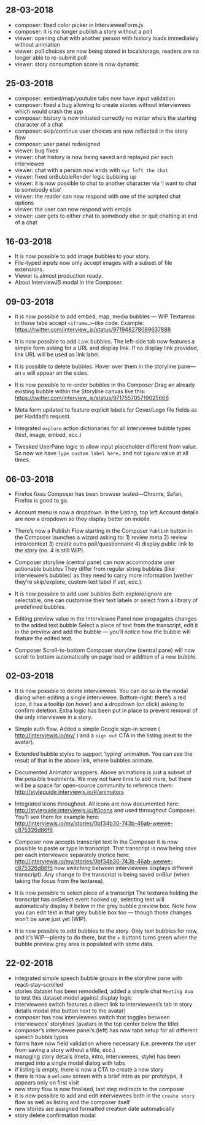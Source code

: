 ## 28-03-2018

* composer: fixed color picker in IntervieweeForm.js
* composer: it is no longer publish a story without a poll
* viewer: opening chat with another person with history loads immediately without animation
* viewer: poll choices are now being stored in localstorage, readers are no longer able to re-submit poll
* viewer: story consumption score is now dynamic

## 25-03-2018

* composer: embed/map/youtube tabs now have input validation
* composer: fixed a bug allowing to create stories without interviewees which would crash the app
* composer: history is now initiated correctly no matter who’s the starting character of a chat
* composer: skip/continue user choices are now reflected in the story flow
* composer: user panel redesigned
* viewer: bug fixes
* viewer: chat history is now being saved and replayed per each interviewee
* viewer: chat with a person now ends with `xyz left the chat`
* viewer: fixed onBubbleRender logic bubbling up
* viewer: it is now possible to chat to another character via ‘i want to chat to somebody else'
* viewer: the reader can now respond with one of the scripted chat options
* viewer: the user can now respond with emojis
* viewer: user gets to either chat to somebody else or quit chatting at end of a chat

## 16-03-2018

* It is now possible to add image bubbles to your story.
* File-typed inputs now only accept images with a subset of file extensions.
* Viewer is almost production ready.
* About InterviewJS modal in the Composer.

## 09-03-2018

* It is now possible to add embed, map, media bubbles — WIP
  Textareas in those tabs accept `<iframe…>`-like code. Example: https://twitter.com/interview_js/status/971948278089637888

* It is now possible to add `link` bubbles.
  The left-side tab now features a simple form asking for a URL and display link. If no display link provided, link URL will be used as link label.

* It is possible to delete bubbles.
  Hover over them in the storyline pane—an `x` will appear on the sides.

* It is now possible to re-order bubbles in the Composer
  Drag an already existing bubble within the Storyline canvas like this: https://twitter.com/interview_js/status/971755705719025666

* Meta form updated to feature explicit labels for Cover/Logo file fields as per Haddad’s request.

* Integrated `explore` action dictionaries for all interviewee bubble types (text, image, embed, ecc.)

* Tweaked UserPane logic to allow input placeholder different from value.
  So now we have `Type custom label here…` and not `Ignore` value at all times.

## 06-03-2018

* Firefox fixes
  Composer has been browser tested—Chrome, Safari, Firefox is good to go.

* Account menu is now a dropdown.
  In the Listing, top left Account details are now a dropdown so they display better on mobile.

* There’s now a Publish Flow starting in the Composer
  `Publish` button in the Composer launches a wizard asking to: 1) review meta 2) review intro/context 3) create outro poll/questionnaire 4) display public link to the story (no. 4 is still WIP).

* Composer storyline (central pane) can now accommodate user actionable bubbles
  They differ from regular string bubbles (like interviewee’s bubbles) as they need to carry more information (wether they’re skip/explore, custom text label if set, ecc.).

* It is now possible to add user bubbles
  Both explore/ignore are selectable, one can customise their text labels or select from a library of predefined bubbles.

* Editing preview value in the Interviewee Panel now propagates changes to the added text bubble
  Select a piece of text from the transcript, edit it in the preview and add the bubble — you’ll notice how the bubble will feature the edited text.

* Composer Scroll-to-bottom
  Composer storyline (central pane) will now scroll to bottom automatically on page load or addition of a new bubble.

## 02-03-2018

* It is now possible to delete interviewees.
  You can do so in the modal dialog when editing a single interviewee. Bottom-right: there’s a red icon, it has a tooltip (on hover) and a dropdown (on click) asking to confirm deletion. Extra logic has been put in place to prevent removal of the only interviewee in a story.

* Simple auth flow.
  Added a simple Google sign-in screen ( http://interviewjs.io/my/ ) and a `sign out` CTA in the listing (next to the avatar).

* Extended bubble styles to support 'typing’ animation.
  You can see the result of that in the above link, where bubbles animate.

* Documented Animator wrappers.
  Above animations is just a subset of the possible treatments. We may not have time to add more, but there will be a space for open-source community to reference them: http://styleguide.interviewjs.io/#/animators

* Integrated icons throughout.
  All icons are now documented here: http://styleguide.interviewjs.io/#/icons and used throughout Composer. You’ll see them for example here: http://interviewjs.io/my/stories/0bf34b30-743b-46ab-weewe-c875326d86f6

* Composer now accepts transcript text
  In the Composer it is now possible to paste or type in transcript. That transcript is now being save per each interviewee separately (notice here: http://interviewjs.io/my/stories/0bf34b30-743b-46ab-weewe-c875326d86f6 how switching between interviewees displays different transcript). Any change to the transcript is being saved onBlur (when taking the focus from the textarea).

* It is now possible to select piece of a transcript
  The textarea holding the transcript has onSelect event hooked up, selecting text will automatically display it below in the grey bubble preview box. Note how you can edit text in that grey bubble box too — though those changes won’t be save just yet (WIP).

* It is now possible to add bubbles to the story.
  Only text bubbles for now, and it’s WIP—plenty to do there, but the + buttons turns green when the bubble preview grey area is populated with some data.

## 22-02-2018

* integrated simple speech bubble groups in the storyline pane with react-stay-scrolled
* stories dataset has been remodelled, added a simple chat `Meeting Ava` to test this dataset model against display logic
* interviewees switch features a direct link to interviewees’s tab in story details modal (the button next to the avatar)
* composer has now interviewees switch that toggles between interviewees’ storylines (avatars in the top center below the title)
* composer’s interviewee panel’s (left) has now tabs setup for all different speech bubble types
* forms have now field validation where necessary (i.e. prevents the user from saving a story without a title, ecc.)
* managing story details (meta, intro, interviewees, style) has been merged into a single modal dialog with tabs
* if listing is empty, there is now a CTA to create a new story
* there is now a `welcome` screen with a brief intro as per prototype, it appears only on first visit
* new story flow is now finalised, last step redirects to the composer
* it is now possible to add and edit interviewees both in the `create story` flow as well as listing and the composer itself
* new stories are assigned formatted creation date automatically
* story delete confirmation modal

